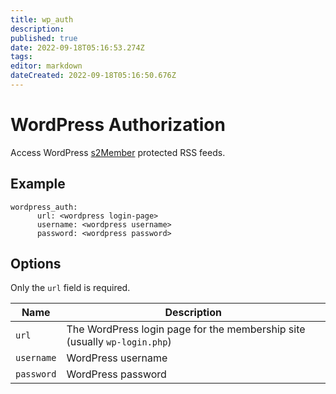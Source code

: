 ```yaml
---
title: wp_auth
description: 
published: true
date: 2022-09-18T05:16:53.274Z
tags: 
editor: markdown
dateCreated: 2022-09-18T05:16:50.676Z
---
```


# WordPress Authorization
Access WordPress [s2Member](https://s2member.com/) protected RSS feeds.
## Example
```
wordpress_auth:
      url: <wordpress login-page>
      username: <wordpress username>
      password: <wordpress password>
```
## Options
Only the `url` field is required.

| Name | Description |
| --- | --- |
| `url` | The WordPress login page for the membership site (usually `wp-login.php`) |
| `username` | WordPress username |
| `password` | WordPress password |
